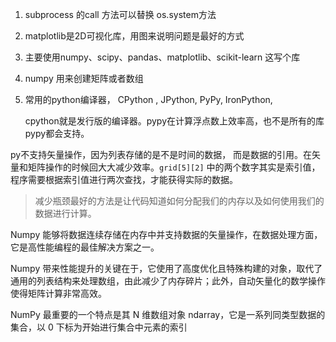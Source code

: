 1. subprocess 的call 方法可以替换 os.system方法

2. matplotlib是2D可视化库，用图来说明问题是最好的方式

3. 主要使用numpy、scipy、pandas、matplotlib、scikit-learn 这写个库 

4. numpy 用来创建矩阵或者数组  

5. 常用的python编译器， CPython , JPython, PyPy, IronPython,  

   cpython就是发行版的编译器。pypy在计算浮点数上效率高，也不是所有的库pypy都会支持。

py不支持矢量操作，因为列表存储的是不是时间的数据， 而是数据的引用。在矢量和矩阵操作的时候回大大减少效率。`grid[5][2]` 中的两个数字其实是索引值，程序需要根据索引值进行两次查找，才能获得实际的数据。



> 减少瓶颈最好的方法是让代码知道如何分配我们的内存以及如何使用我们的数据进行计算。

Numpy 能够将数据连续存储在内存中并支持数据的矢量操作，在数据处理方面，它是高性能编程的最佳解决方案之一。

Numpy 带来性能提升的关键在于，它使用了高度优化且特殊构建的对象，取代了通用的列表结构来处理数组，由此减少了内存碎片；此外，自动矢量化的数学操作使得矩阵计算非常高效。

NumPy 最重要的一个特点是其 N 维数组对象 ndarray，它是一系列同类型数据的集合，以 0 下标为开始进行集合中元素的索引